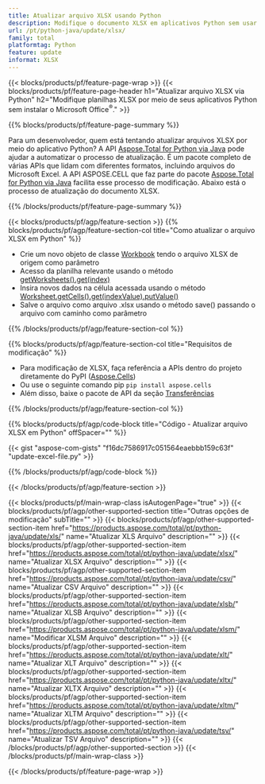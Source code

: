 ```yaml
---
title: Atualizar arquivo XLSX usando Python
description: Modifique o documento XLSX em aplicativos Python sem usar o Microsoft Excel. 
url: /pt/python-java/update/xlsx/
family: total
platformtag: Python
feature: update
informat: XLSX
---
```

{{< blocks/products/pf/feature-page-wrap >}}
{{< blocks/products/pf/feature-page-header h1="Atualizar arquivo XLSX via Python" h2="Modifique planilhas XLSX por meio de seus aplicativos Python sem instalar o Microsoft Office<sup>&reg;</sup>." >}}

{{% blocks/products/pf/feature-page-summary %}}

Para um desenvolvedor, quem está tentando atualizar arquivos XLSX por meio do aplicativo Python? A API [Aspose.Total for Python via Java](https://products.aspose.com/total/python-java/) pode ajudar a automatizar o processo de atualização. É um pacote completo de várias APIs que lidam com diferentes formatos, incluindo arquivos do Microsoft Excel. A API ASPOSE.CELL que faz parte do pacote [Aspose.Total for Python via Java](https://products.aspose.com/total/python-java/) facilita esse processo de modificação. Abaixo está o processo de atualização do documento XLSX.

{{% /blocks/products/pf/feature-page-summary %}}

{{< blocks/products/pf/agp/feature-section >}}
{{% blocks/products/pf/agp/feature-section-col title="Como atualizar o arquivo XLSX em Python" %}}

- Crie um novo objeto de classe [Workbook](https://reference.aspose.com/cells/python-java/asposecells.api/Workbook) tendo o arquivo XLSX de origem como parâmetro
- Acesso da planilha relevante usando o método [getWorksheets().get(index)](https://reference.aspose.com/cells/python/asposecells.api/workbook#Worksheets)
- Insira novos dados na célula acessada usando o método [Worksheet.getCells().get(indexValue).putValue()](https://reference.aspose.com/cells/python/asposecells.api/worksheet#Cells)
- Salve o arquivo como arquivo .xlsx usando o método save() passando o arquivo com caminho como parâmetro

{{% /blocks/products/pf/agp/feature-section-col %}}

{{% blocks/products/pf/agp/feature-section-col title="Requisitos de modificação" %}}

- Para modificação de XLSX, faça referência a APIs dentro do projeto diretamente do PyPI ([Aspose.Cells](https://pypi.org/project/aspose-cells/))
- Ou use o seguinte comando pip ```pip install aspose.cells``` 
- Além disso, baixe o pacote de API da seção [Transferências](https://downloads.aspose.com/cells/python-java)

{{% /blocks/products/pf/agp/feature-section-col %}}

{{% blocks/products/pf/agp/code-block title="Código - Atualizar arquivo XLSX em Python" offSpacer="" %}}

{{< gist "aspose-com-gists" "f16dc7586917c051564eaebbb159c63f" "update-excel-file.py" >}}

{{% /blocks/products/pf/agp/code-block %}}

{{< /blocks/products/pf/agp/feature-section >}}

{{< blocks/products/pf/main-wrap-class isAutogenPage="true" >}}
{{< blocks/products/pf/agp/other-supported-section title="Outras opções de modificação" subTitle="" >}}
{{< blocks/products/pf/agp/other-supported-section-item href="https://products.aspose.com/total/pt/python-java/update/xls/" name="Atualizar XLS Arquivo" description="" >}}
{{< blocks/products/pf/agp/other-supported-section-item href="https://products.aspose.com/total/pt/python-java/update/xlsx/" name="Atualizar XLSX Arquivo" description="" >}}
{{< blocks/products/pf/agp/other-supported-section-item href="https://products.aspose.com/total/pt/python-java/update/csv/" name="Atualizar CSV Arquivo" description="" >}}
{{< blocks/products/pf/agp/other-supported-section-item href="https://products.aspose.com/total/pt/python-java/update/xlsb/" name="Atualizar XLSB Arquivo" description="" >}}
{{< blocks/products/pf/agp/other-supported-section-item href="https://products.aspose.com/total/pt/python-java/update/xlsm/" name="Modificar XLSM Arquivo" description="" >}}
{{< blocks/products/pf/agp/other-supported-section-item href="https://products.aspose.com/total/pt/python-java/update/xlt/" name="Atualizar XLT Arquivo" description="" >}}
{{< blocks/products/pf/agp/other-supported-section-item href="https://products.aspose.com/total/pt/python-java/update/xltx/" name="Atualizar XLTX Arquivo" description="" >}}
{{< blocks/products/pf/agp/other-supported-section-item href="https://products.aspose.com/total/pt/python-java/update/xltm/" name="Atualizar XLTM Arquivo" description="" >}}
{{< blocks/products/pf/agp/other-supported-section-item href="https://products.aspose.com/total/pt/python-java/update/tsv/" name="Atualizar TSV Arquivo" description="" >}}
{{< /blocks/products/pf/agp/other-supported-section >}}
{{< /blocks/products/pf/main-wrap-class >}}

{{< /blocks/products/pf/feature-page-wrap >}}